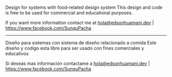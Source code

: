 

Design for systems with food-related design system
This design and code is free to be used for commercial and educational purposes.

If you want more information contact me at hola@edsonhuamani.dev | https://www.facebook.com/SunquPacha

-----------------------------------------------------

Diseño para sistemas con sistema de diseño relacionado a comida
Este diseño y codigo esta  libre para ser usado con fines comerciales y educativos 

Si deseas mas información contactame a hola@edsonhuamani.dev | https://www.facebook.com/SunquPacha